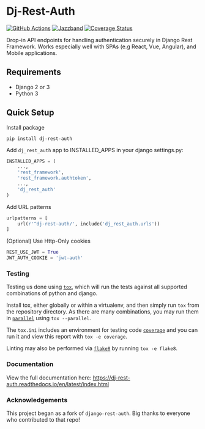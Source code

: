 # Dj-Rest-Auth
[![GitHub Actions](https://github.com/jazzband/django-pipeline/workflows/Test/badge.svg)](https://github.com/jazzband/django-pipeline/actions)
[![Jazzband](https://jazzband.co/static/img/badge.svg)](https://jazzband.co/)
[![Coverage Status](https://codecov.io/gh/jazzband/dj-rest-auth/branch/master/graph/badge.svg)](https://codecov.io/gh/jazzband/dj-rest-auth)

Drop-in API endpoints for handling authentication securely in Django Rest Framework. Works especially well 
with SPAs (e.g React, Vue, Angular), and Mobile applications. 

## Requirements
- Django 2 or 3
- Python 3

## Quick Setup

Install package

    pip install dj-rest-auth
    
Add `dj_rest_auth` app to INSTALLED_APPS in your django settings.py:

```python
INSTALLED_APPS = (
    ...,
    'rest_framework',
    'rest_framework.authtoken',
    ...,
    'dj_rest_auth'
)
```
    
Add URL patterns

```python
urlpatterns = [
    url(r'^dj-rest-auth/', include('dj_rest_auth.urls'))
]
```
    

(Optional) Use Http-Only cookies

```python
REST_USE_JWT = True
JWT_AUTH_COOKIE = 'jwt-auth'
```

### Testing

Testing us done using [`tox`](https://pypi.org/project/tox/), which
will run the tests against all supported combinations of python and django.

Install tox, either globally or within a virtualenv, and then simply run `tox`
from the repository directory. As there are many combinations, you may run them
in [`parallel`](https://tox.readthedocs.io/en/latest/config.html#cmdoption-tox-p)
using `tox --parallel`.

The `tox.ini` includes an environment for testing code [`coverage`](https://pypi.org/project/coverage/)
and you can run it and view this report with `tox -e coverage`.

Linting may also be performed via [`flake8`](https://pypi.org/project/flake8/)
by running `tox -e flake8`.

### Documentation

View the full documentation here: https://dj-rest-auth.readthedocs.io/en/latest/index.html


### Acknowledgements

This project began as a fork of `django-rest-auth`. Big thanks to everyone who contributed to that repo!
